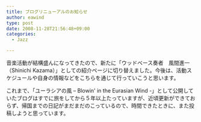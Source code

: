 ```yaml
---
title: ブログリニューアルのお知らせ
author: eawind
type: post
date: 2008-11-28T21:56:48+09:00
categories:
  - Jazz

---
```

音楽活動が結構盛んになってきたので、新たに「ウッドベース奏者　風間進一 （Shinichi Kazama）」としての紹介ページに切り替えました。今後は、活動スケジュールや自身の情報などをこちらを通じて行っていこうと思います。

これまで、「ユーラシアの風 – Blowin' in the Eurasian Wind -」として公開していたブログはすでに旅をしてから５年以上たっていますが、近頃更新ができておらず、帰国までの日記がまだまだのこっているので、時間できたときに、また投稿しようと思っています。
